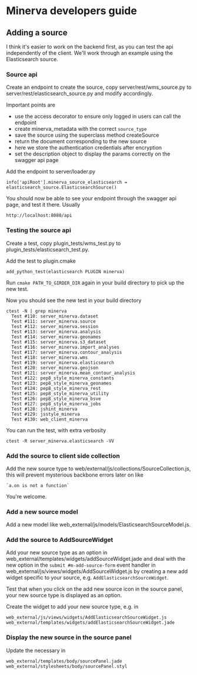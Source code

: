 # Minerva developers guide

## Adding a source

I think it's easier to work on the backend first, as you can test the api
independently of the client.  We'll work through an example using the
Elasticsearch source.

### Source api

Create an endpoint to create the source, copy server/rest/wms_source.py to
server/rest/elasticsearch_source.py and modify accordingly.

Important points are

  * use the access decorator to ensure only logged in users can call the endpoint
  * create minerva_metadata with the correct `source_type`
  * save the source using the superclass method createSource
  * return the document corresponding to the new source
  * here we store the authentication credentials after encryption
  * set the description object to display the params correctly on the swagger api page

Add the endpoint to server/loader.py

    info['apiRoot'].minerva_source_elasticsearch = elasticsearch_source.ElasticsearchSource()

You should now be able to see your endpoint through the swagger api page, and
test it there.  Usually

    http://localhost:8080/api

### Testing the source api

Create a test, copy plugin_tests/wms_test.py to plugin_tests/elasticsearch_test.py.

Add the test to plugin.cmake

    add_python_test(elasticsearch PLUGIN minerva)

Run `cmake PATH_TO_GIRDER_DIR` again in your build directory to pick up the new test.

Now you should see the new test in your build directory

    ctest -N | grep minerva
      Test #110: server_minerva.dataset
      Test #111: server_minerva.source
      Test #112: server_minerva.session
      Test #113: server_minerva.analysis
      Test #114: server_minerva.geonames
      Test #115: server_minerva.s3_dataset
      Test #116: server_minerva.import_analyses
      Test #117: server_minerva.contour_analysis
      Test #118: server_minerva.wms
      Test #119: server_minerva.elasticsearch
      Test #120: server_minerva.geojson
      Test #121: server_minerva.mean_contour_analysis
      Test #122: pep8_style_minerva_constants
      Test #123: pep8_style_minerva_geonames
      Test #124: pep8_style_minerva_rest
      Test #125: pep8_style_minerva_utility
      Test #126: pep8_style_minerva_bsve
      Test #127: pep8_style_minerva_jobs
      Test #128: jshint_minerva
      Test #129: jsstyle_minerva
      Test #130: web_client_minerva

You can run the test, with extra verbosity

    ctest -R server_minerva.elasticsearch -VV


### Add the source to client side collection

Add the new source type to web/external/js/collections/SourceCollection.js,
this will prevent mysterious backbone errors later on like

    `a.on is not a function`

You're welcome.

### Add a new source model

Add a new model like web_external/js/models/ElasticsearchSourceModel.js.

### Add the source to AddSourceWidget

Add your new source type as an option in web_external/templates/widgets/addSourceWidget.jade
and deal with the new option in the `submit #m-add-source-form` event handler in
web_external/js/views/widgets/AddSourceWidget.js by creating a new add widget specific
to your source, e.g. `AddElasticsearchSourceWidget`.

Test that when you click on the add new source icon in the source panel, your
new source type is displayed as an option.

Create the widget to add your new source type, e.g. in

    web_external/js/views/widgets/AddElasticsearchSourceWidget.js
    web_external/templates/widgets/addElasticsearchSourceWidget.jade

### Display the new source in the source panel

Update the necessary in

    web_external/templates/body/sourcePanel.jade
    web_external/stylesheets/body/sourcePanel.styl
